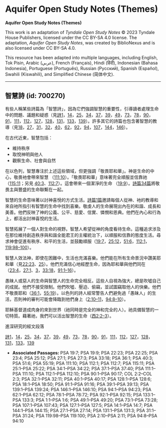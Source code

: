 # Aquifer Open Study Notes (Themes)

**Aquifer Open Study Notes (Themes)**

This work is an adaptation of *Tyndale Open Study Notes* © 2023 Tyndale House Publishers, licensed under the CC BY\-SA 4\.0 license. The adaptation, *Aquifer Open Study Notes*, was created by BiblioNexus and is also licensed under CC BY\-SA 4\.0\.

This resource has been adapted into multiple languages, including English, Tok Pisin, Arabic (عربي), French (Français), Hindi (हिंदी), Indonesian (Bahasa Indonesia), Portuguese (Português), Russian (Русский), Spanish (Español), Swahili (Kiswahili), and Simplified Chinese (简体中文).



--------------------------------

## 智慧詩 (id: 700270)

有些人稱某些詩篇為「智慧詩」，因為它們強調智慧的重要性，引導讀者處理生命中的問題、議題和疑惑（見[詩1](https://ref.ly/Ps1:1-Ps1:6)，[14](https://ref.ly/Ps14:1-Ps14:7)，[25](https://ref.ly/Ps25:1-Ps25:22)，[34](https://ref.ly/Ps34:1-Ps34:22)，[37](https://ref.ly/Ps37:1-Ps37:40)，[39](https://ref.ly/Ps39:1-Ps39:13)，[49](https://ref.ly/Ps49:1-Ps49:20)，[73](https://ref.ly/Ps73:1-Ps73:28)，[78](https://ref.ly/Ps78:1-Ps78:72)，[90](https://ref.ly/Ps90:1-Ps90:17)，[91](https://ref.ly/Ps91:1-Ps91:16)，[111](https://ref.ly/Ps111:1-Ps111:10)，[112](https://ref.ly/Ps112:1-Ps112:10)，[127](https://ref.ly/Ps127:1-Ps127:5)，[128](https://ref.ly/Ps128:1-Ps128:6)，[131](https://ref.ly/Ps131:1-Ps131:3)，[133](https://ref.ly/Ps133:1-Ps133:3)，[139](https://ref.ly/Ps139:1-Ps139:24)）。許多其它的詩篇也包含著智慧的教導（見[18](https://ref.ly/Ps18:1-Ps18:50)，[27](https://ref.ly/Ps27:1-Ps27:14)，[31](https://ref.ly/Ps31:1-Ps31:24)，[32](https://ref.ly/Ps32:1-Ps32:11)，[40](https://ref.ly/Ps40:1-Ps40:17)，[62](https://ref.ly/Ps62:1-Ps62:12)，[92](https://ref.ly/Ps92:1-Ps92:15)，[94](https://ref.ly/Ps94:1-Ps94:23)，[107](https://ref.ly/Ps107:1-Ps107:43)，[144](https://ref.ly/Ps144:1-Ps144:15)，[146](https://ref.ly/Ps146:1-Ps146:10)）。

在古代近東，智慧包括：

* 維持秩序
* 取悅神明與他人
* 觀察生命、社會與自然

在以色列，智慧專注於上述這些領域，但更強調「敬畏耶和華」。神是生命的中心，敬畏衪會帶來智慧 （[111:10](https://ref.ly/Ps111:10)）。「敬畏耶和華」意味著完全順服並信靠祂 （[115:11](https://ref.ly/Ps115:11)；另見 [40:3](https://ref.ly/Ps40:3)、[112:7](https://ref.ly/Ps112:7)）。這會帶來一個潔淨的生命 （[19:9](https://ref.ly/Ps19:9)）。[詩篇34篇](https://ref.ly/Ps34:1-Ps34:22)將敬畏主與豐盛的生命聯繫在一起。

智慧的生命意味著以討神喜悅的方式生活。[詩篇1篇](https://ref.ly/Ps1:1-Ps1:6)邀請每個人從神、衪的教導和來自衪所指引有智慧的生命中找到喜樂。敬虔人的生命展現出內在的和諧、成長和美善。他們反映了神的公義、公平、慈愛、信實、憐憫和恩典。他們在內心和行為上，都活出討神喜悅的生活。

智慧拓展了一個人對生命的視野。智慧人希望從神的角度看待生命。這種追求涉及在那位維持創造秩序與和諧全能君王的主權統治下，以順服和信靠的態度生活。尋求神會促進有秩序、和平的生活，並鼓勵順服（[19:7](https://ref.ly/Ps19:7)，[25:12](https://ref.ly/Ps25:12)，[51:6](https://ref.ly/Ps51:6)，[112:1](https://ref.ly/Ps112:1)，[119:98–100](https://ref.ly/Ps119:98-Ps119:100)）。

智慧人效法神，即使在困難中，生活也充滿喜樂。他們能在所有生命景況中讚美耶和華（見[22:23](https://ref.ly/Ps22:23)、[25](https://ref.ly/Ps22:25)）。他們充滿信心地經歷生命，因為耶和華與他們同在（[23:4](https://ref.ly/Ps23:4)，[27:1](https://ref.ly/Ps27:1)、[3](https://ref.ly/Ps27:3)，[33:18](https://ref.ly/Ps33:18)，[91:1–16](https://ref.ly/Ps91:1-Ps91:16)）。

愚昧人或惡人的生命與智慧人的生命完全相反。這些人自視為強大，總是吹噓自己的成就。他們不接受限制。他們吹噓、壓迫、偷竊，並試圖竊取他人的快樂。他們不敬畏耶和（[36:1](https://ref.ly/Ps36:1)，[55:19](https://ref.ly/Ps55:19)）。以色列的詩人經常警告人們避免過「愚昧人」的生活，否則神的審判可能會降臨到他們身上（[2:10–11](https://ref.ly/Ps2:10-Ps2:11)，[94:8–10](https://ref.ly/Ps94:8-Ps94:10)）。

耶穌基督道成肉身的來到世界（祂同時是完全的神和完全的人）。祂具備智慧的一切特質。藉著祂，我們可以活出智慧的生命（[西2:2–3](https://ref.ly/Col2:2-Col2:3)）。

進深研究的經文段落

[詩1](https://ref.ly/Ps1:1-Ps1:6)，[14](https://ref.ly/Ps14:1-Ps14:7)，[25](https://ref.ly/Ps25:1-Ps25:22)，[34](https://ref.ly/Ps34:1-Ps34:22)，[37](https://ref.ly/Ps37:1-Ps37:40)，[39](https://ref.ly/Ps39:1-Ps39:13)，[49](https://ref.ly/Ps49:1-Ps49:20)，[73](https://ref.ly/Ps73:1-Ps73:28)，[78](https://ref.ly/Ps78:1-Ps78:72)，[90](https://ref.ly/Ps90:1-Ps90:17)，[91](https://ref.ly/Ps91:1-Ps91:16)，[111](https://ref.ly/Ps111:1-Ps111:10)，[112](https://ref.ly/Ps112:1-Ps112:10)，[127](https://ref.ly/Ps127:1-Ps127:5)，[128](https://ref.ly/Ps128:1-Ps128:6)，[131](https://ref.ly/Ps131:1-Ps131:3)，[133](https://ref.ly/Ps133:1-Ps133:3)，[139](https://ref.ly/Ps139:1-Ps139:24)

* **Associated Passages:** PSA 19:7; PSA 19:9; PSA 22:23; PSA 22:25; PSA 23:4; PSA 25:12; PSA 27:1; PSA 27:3; PSA 33:18; PSA 36:1; PSA 40:3; PSA 51:6; PSA 55:19; PSA 111:10; PSA 112:1; PSA 112:7; PSA 115:11; PSA 25:1–PSA 25:22; PSA 34:1–PSA 34:22; PSA 37:1–PSA 37:40; PSA 111:1–PSA 111:10; PSA 112:1–PSA 112:10; PSA 90:1–PSA 90:17; COL 2:2–COL 2:3; PSA 32:1–PSA 32:11; PSA 40:1–PSA 40:17; PSA 128:1–PSA 128:6; PSA 18:1–PSA 18:50; PSA 91:1–PSA 91:16; PSA 39:1–PSA 39:13; PSA 139:1–PSA 139:24; PSA 146:1–PSA 146:10; PSA 94:1–PSA 94:23; PSA 62:1–PSA 62:12; PSA 78:1–PSA 78:72; PSA 92:1–PSA 92:15; PSA 133:1–PSA 133:3; PSA 1:1–PSA 1:6; PSA 49:1–PSA 49:20; PSA 73:1–PSA 73:28; PSA 107:1–PSA 107:43; PSA 127:1–PSA 127:5; PSA 14:1–PSA 14:7; PSA 144:1–PSA 144:15; PSA 27:1–PSA 27:14; PSA 131:1–PSA 131:3; PSA 31:1–PSA 31:24; PSA 119:98–PSA 119:100; PSA 2:10–PSA 2:11; PSA 94:8–PSA 94:10

